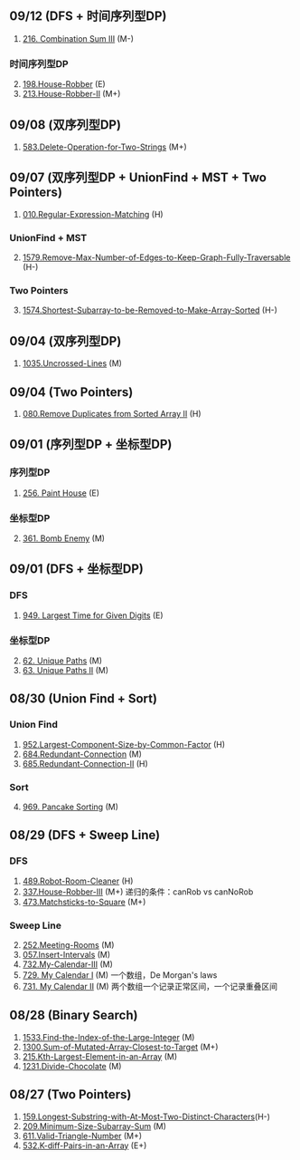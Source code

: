 ## 09/12 (DFS + 时间序列型DP)
1. [216. Combination Sum III](https://leetcode.com/problems/combination-sum-iii/) (M-)  

### 时间序列型DP
2. [198.House-Robber](https://github.com/wisdompeak/LeetCode/tree/master/Dynamic_Programming/198.House-Robber) (E)  
3. [213.House-Robber-II](https://github.com/wisdompeak/LeetCode/tree/master/Dynamic_Programming/213.House-Robber-II) (M+)  

## 09/08 (双序列型DP)  
1. [583.Delete-Operation-for-Two-Strings](https://github.com/wisdompeak/LeetCode/tree/master/Dynamic_Programming/583.Delete-Operation-for-Two-Strings) (M+)  

## 09/07 (双序列型DP + UnionFind + MST + Two Pointers)  
1. [010.Regular-Expression-Matching](https://github.com/wisdompeak/LeetCode/tree/master/Dynamic_Programming/010.Regular-Expression-Matching) (H)  

### UnionFind + MST
2. [1579.Remove-Max-Number-of-Edges-to-Keep-Graph-Fully-Traversable](https://github.com/wisdompeak/LeetCode/tree/master/Union_Find/1579.Remove-Max-Number-of-Edges-to-Keep-Graph-Fully-Traversable) (H-)  
### Two Pointers
3. [1574.Shortest-Subarray-to-be-Removed-to-Make-Array-Sorted](https://github.com/wisdompeak/LeetCode/tree/master/Two_Pointers/1574.Shortest-Subarray-to-be-Removed-to-Make-Array-Sorted) (H-)  

## 09/04 (双序列型DP)  
1. [1035.Uncrossed-Lines](https://github.com/wisdompeak/LeetCode/tree/master/Dynamic_Programming/1035.Uncrossed-Lines) (M)  

## 09/04 (Two Pointers)  
1. [080.Remove Duplicates from Sorted Array II](https://github.com/wisdompeak/LeetCode/tree/master/Two_Pointers/080.Remove-Duplicates-from-Sorted-Array-II) (H)  

## 09/01 (序列型DP + 坐标型DP)
### 序列型DP
1. [256. Paint House](https://leetcode.com/problems/paint-house/) (E)  
### 坐标型DP
2. [361. Bomb Enemy](https://leetcode.com/problems/bomb-enemy/) (M)  

## 09/01 (DFS + 坐标型DP)  
### DFS
1. [949. Largest Time for Given Digits](https://leetcode.com/problems/largest-time-for-given-digits/) (E)  
### 坐标型DP  
2. [62. Unique Paths](https://leetcode.com/problems/unique-paths/) (M)  
3. [63. Unique Paths II](https://leetcode.com/problems/unique-paths-ii/) (M)  

## 08/30 (Union Find + Sort)  
### Union Find  
1. [952.Largest-Component-Size-by-Common-Factor](https://github.com/wisdompeak/LeetCode/tree/master/Union_Find/952.Largest-Component-Size-by-Common-Factor) (H)   
2. [684.Redundant-Connection](https://github.com/wisdompeak/LeetCode/tree/master/Union_Find/684.Redundant-Connection) (M)    
3. [685.Redundant-Connection-II](https://github.com/wisdompeak/LeetCode/tree/master/Union_Find/685.Redundant-Connection-II) (H)   
### Sort  
4. [969. Pancake Sorting](https://leetcode.com/problems/pancake-sorting/) (M)   

## 08/29 (DFS + Sweep Line)  
### DFS  
1. [489.Robot-Room-Cleaner](https://github.com/wisdompeak/LeetCode/blob/master/DFS/489.Robot-Room-Cleaner) (H)   
7. [337.House-Robber-III](https://github.com/wisdompeak/LeetCode/tree/master/DFS/337.House-Robber-III) (M+) 递归的条件：canRob vs canNoRob  
8. [473.Matchsticks-to-Square](https://github.com/wisdompeak/LeetCode/tree/master/DFS/473.Matchsticks-to-Square) (M+)    
### Sweep Line  
2. [252.Meeting-Rooms](https://github.com/wisdompeak/LeetCode/tree/master/Sort/252.Meeting-Rooms) (M)    
3. [057.Insert-Intervals](https://github.com/wisdompeak/LeetCode/tree/master/Sort/057.Insert-Interval) (M)    
4. [732.My-Calendar-III](https://github.com/wisdompeak/LeetCode/tree/master/Sort/732.My-Calendar-III) (M)    
5. [729. My Calendar I](https://leetcode.com/problems/my-calendar-i/) (M) 一个数组，De Morgan's laws   
6. [731. My Calendar II](https://leetcode.com/problems/my-calendar-ii/) (M) 两个数组一个记录正常区间，一个记录重叠区间   

## 08/28 (Binary Search)
1. [1533.Find-the-Index-of-the-Large-Integer](https://github.com/wisdompeak/LeetCode/tree/master/Binary_Search/1533.Find-the-Index-of-the-Large-Integer) (M)  
2. [1300.Sum-of-Mutated-Array-Closest-to-Target](https://github.com/wisdompeak/LeetCode/tree/master/Binary_Search/1300.Sum-of-Mutated-Array-Closest-to-Target) (M+)   
3. [215.Kth-Largest-Element-in-an-Array](https://github.com/wisdompeak/LeetCode/tree/master/Binary_Search/215.Kth-Largest-Element-in-an-Array) (M)  
4. [1231.Divide-Chocolate](https://github.com/wisdompeak/LeetCode/tree/master/Binary_Search/1231.Divide-Chocolate) (M)   

## 08/27 (Two Pointers)
1. [159.Longest-Substring-with-At-Most-Two-Distinct-Characters](https://github.com/wisdompeak/LeetCode/tree/master/Two_Pointers/159.Longest-Substring-with-At-Most-Two-Distinct-Characters)(H-)   
2. [209.Minimum-Size-Subarray-Sum](https://github.com/wisdompeak/LeetCode/tree/master/Two_Pointers/209.Minimum-Size-Subarray-Sum) (M)    
3. [611.Valid-Triangle-Number](https://github.com/wisdompeak/LeetCode/tree/master/Two_Pointers/611.Valid-Triangle-Number)	(M+)   
4. [532.K-diff-Pairs-in-an-Array](https://github.com/wisdompeak/LeetCode/tree/master/Hash/532.K-diff-Pairs-in-an-Array) (E+)   
